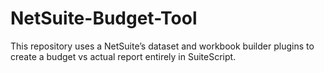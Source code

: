# NetSuite-Budget-Tool
This repository uses a NetSuite’s dataset and workbook builder plugins to create a budget vs actual report entirely in SuiteScript.
